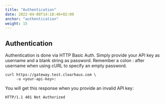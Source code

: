 ```yaml
---
title: "Authentication"
date: 2022-04-08T14:18:46+02:00
anchor: "authentication"
weight: 15
---
```

## Authentication
Authentication is done via HTTP Basic Auth. Simply provide your API key as username and a blank string as password. Remember a colon : after username when using cURL to specify an empty password.

```code
curl https://gateway.test.clearhaus.com \
     -u <your-api-key>:
```
You will get this response when you provide an invalid API key:

```HTTP
HTTP/1.1 401 Not Authorized
```
